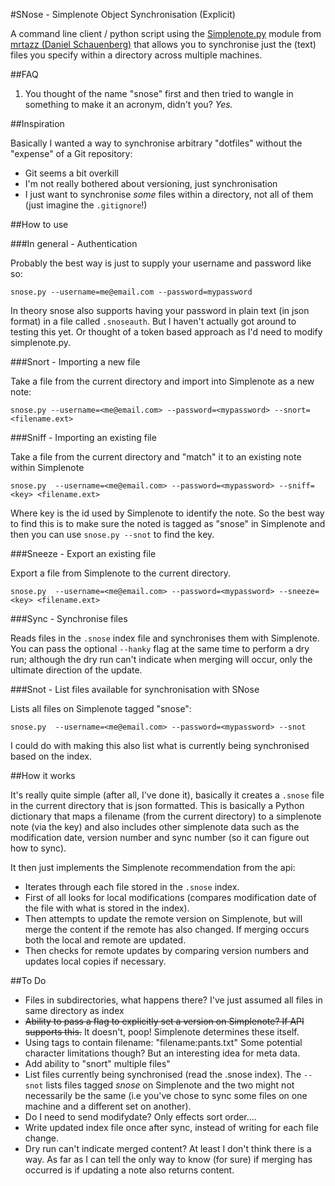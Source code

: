 #SNose - Simplenote Object Synchronisation (Explicit)

A command line client / python script using the [Simplenote.py](https://github.com/mrtazz/simplenote.py) module from [mrtazz (Daniel Schauenberg)](https://github.com/mrtazz) that allows you to synchronise just the (text) files you specify within a directory across multiple machines.

##FAQ

1. You thought of the name "snose" first and then tried to wangle in something to make it an acronym, didn't you? *Yes.*


##Inspiration

Basically I wanted a way to synchronise arbitrary "dotfiles" without the "expense" of a Git repository:

- Git seems a bit overkill
- I'm not really bothered about versioning, just synchronisation
- I just want to synchronise *some* files within a directory, not all of them (just imagine the `.gitignore`!)

##How to use

###In general - Authentication

Probably the best way is just to supply your username and password like so:

    snose.py --username=me@email.com --password=mypassword

In theory snose also supports having your password in plain text (in json format) in a file called `.snoseauth`. But I haven't actually got around to testing this yet. Or thought of a token based approach as I'd need to modify simplenote.py.

###Snort - Importing a new file

Take a file from the current directory and import into Simplenote as a new note:

    snose.py --username=<me@email.com> --password=<mypassword> --snort=<filename.ext>

###Sniff - Importing an existing file

Take a file from the current directory and "match" it to an existing note within Simplenote

    snose.py  --username=<me@email.com> --password=<mypassword> --sniff=<key> <filename.ext>

Where key is the id used by Simplenote to identify the note. So the best way to find this is to make sure the noted is tagged as "snose" in Simplenote and then you can use `snose.py --snot` to find the key.

###Sneeze - Export an existing file

Export a file from Simplenote to the current directory.

    snose.py  --username=<me@email.com> --password=<mypassword> --sneeze=<key> <filename.ext>

###Sync - Synchronise files

Reads files in the `.snose` index file and synchronises them with Simplenote. You can pass the optional `--hanky` flag at the same time to perform a dry run; although the dry run can't indicate when merging will occur, only the ultimate direction of the update.

###Snot - List files available for synchronisation with SNose

Lists all files on Simplenote tagged "snose":

    snose.py  --username=<me@email.com> --password=<mypassword> --snot

I could do with making this also list what is currently being synchronised based on the index. 

##How it works

It's really quite simple (after all, I've done it), basically it creates a `.snose` file in the current directory that is json formatted. This is basically a Python dictionary that maps a filename (from the current directory) to a simplenote note (via the key) and also includes other simplenote data such as the modification date, version number and sync number (so it can figure out how to sync).

It then just implements the Simplenote recommendation from the api:

- Iterates through each file stored in the `.snose` index.
- First of all looks for local modifications (compares modification date of the file with what is stored in the index). 
- Then attempts to update the remote version on Simplenote, but will merge the content if the remote has also changed. If merging occurs both the local and remote are updated.
- Then checks for remote updates by comparing version numbers and updates local copies if necessary.


##To Do

- Files in subdirectories, what happens there? I've just assumed all files in same directory as index
- <s>Ability to pass a flag to explicitly set a version on Simplenote? If API supports this.</s> It doesn't, poop! Simplenote determines these itself.
- Using tags to contain filename: "filename:pants.txt" Some potential character limitations though? But an interesting idea for meta data.
- Add ability to "snort" multiple files"
- List files currently being synchronised (read the .snose index). The `--snot` lists files tagged *snose* on Simplenote and the two might not necessarily be the same (i.e you've chose to sync some files on one machine and a different set on another).
- Do I need to send modifydate? Only effects sort order....
- Write updated index file once after sync, instead of writing for each file change.
- Dry run can't indicate merged content? At least I don't think there is a way. As far as I can tell the only way to know (for sure) if merging has occurred is if updating a note also returns content. 
